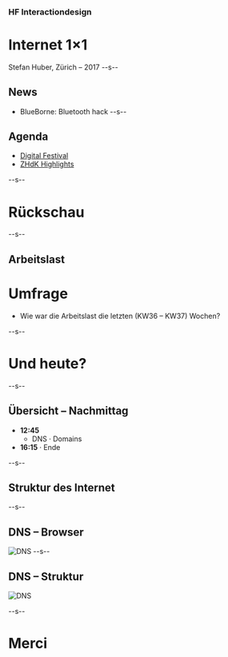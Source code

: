 ### HF Interactiondesign
# Internet 1×1



Stefan Huber, Zürich – 2017 <!-- .element: class="footer" -->
--s--
## News
* BlueBorne: Bluetooth hack
--s--
## Agenda
* [Digital Festival](http://digitalfestival.ch/)
* [ZHdK Highlights](https://www.zhdk.ch/veranstaltung/32483)

--s--

# Rückschau
--s--
## Arbeitslast

# Umfrage
* Wie war die Arbeitslast die letzten (KW36 – KW37) Wochen?

--s--
# Und heute?

--s--
## Übersicht – Nachmittag

* **12:45**
  * DNS · Domains
* **16:15** · Ende

--s--
## Struktur des Internet
--s--
## DNS – Browser

![DNS](./img/dns-host.svg) <!-- .element: class="pic" -->
--s--
## DNS – Struktur

![DNS](./img/dns-server.svg) <!-- .element: class="pic" -->

--s--
# Merci
